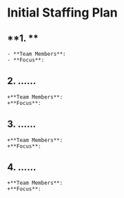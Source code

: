 # Initial Staffing Plan


## **1.       **
    - **Team Members**:
    - **Focus**:

## **2. ......**
    +**Team Members**:
    +**Focus**:

## **3. ......**
    +**Team Members**:
    +**Focus**:


## **4. ......**
    +**Team Members**:
    +**Focus**:
